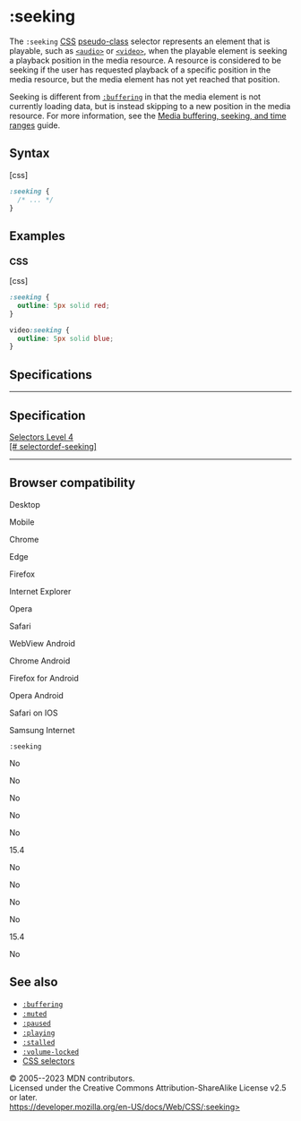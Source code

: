 :seeking
========

The `:seeking` [CSS](https://developer.mozilla.org/en-US/docs/Web/CSS)
[pseudo-class](pseudo-classes.md) selector represents an element that is
playable, such as
[`<audio>`](https://developer.mozilla.org/en-US/docs/Web/HTML/Element/audio)
or
[`<video>`](https://developer.mozilla.org/en-US/docs/Web/HTML/Element/video),
when the playable element is seeking a playback position in the media
resource. A resource is considered to be seeking if the user has
requested playback of a specific position in the media resource, but the
media element has not yet reached that position.

Seeking is different from [`:buffering`](:buffering) in that the media
element is not currently loading data, but is instead skipping to a new
position in the media resource. For more information, see the [Media
buffering, seeking, and time
ranges](https://developer.mozilla.org/en-US/docs/Web/Guide/Audio_and_video_delivery/buffering_seeking_time_ranges#seekable)
guide.

Syntax
------

[css]

```css
:seeking {
  /* ... */
}
```

Examples
--------

### CSS

[css]

```css
:seeking {
  outline: 5px solid red;
}

video:seeking {
  outline: 5px solid blue;
}
```

Specifications
--------------

  ----------------------------------------------------------------------------------------

Specification
  ----------------------------------------------------------------------------------------

  [Selectors Level 4\
  [\#
  selectordef-seeking]](https://drafts.csswg.org/selectors/#selectordef-seeking)

  ----------------------------------------------------------------------------------------

Browser compatibility
---------------------

Desktop

Mobile

Chrome

Edge

Firefox

Internet Explorer

Opera

Safari

WebView Android

Chrome Android

Firefox for Android

Opera Android

Safari on IOS

Samsung Internet

`:seeking`

No

No

No

No

No

15.4

No

No

No

No

15.4

No

See also
--------

- [`:buffering`](:buffering)
- [`:muted`](:muted)
- [`:paused`](:paused)
- [`:playing`](:playing)
- [`:stalled`](:stalled)
- [`:volume-locked`](:volume-locked)
- [CSS selectors](css_selectors.md)

© 2005--2023 MDN contributors.\
Licensed under the Creative Commons Attribution-ShareAlike License v2.5
or later.\
https://developer.mozilla.org/en-US/docs/Web/CSS/:seeking>
